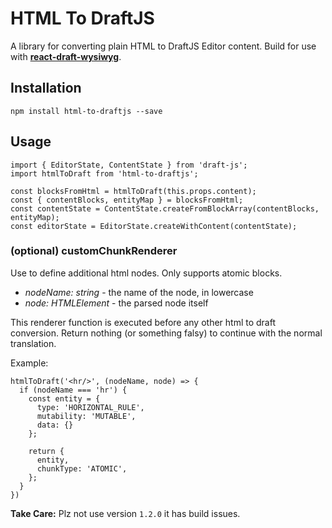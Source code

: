 # HTML To DraftJS

A library for converting plain HTML to DraftJS Editor content.
Build for use with **[react-draft-wysiwyg](https://github.com/jpuri/react-draft-wysiwyg)**.

## Installation

```
npm install html-to-draftjs --save
```

## Usage

```
import { EditorState, ContentState } from 'draft-js';
import htmlToDraft from 'html-to-draftjs';

const blocksFromHtml = htmlToDraft(this.props.content);
const { contentBlocks, entityMap } = blocksFromHtml;
const contentState = ContentState.createFromBlockArray(contentBlocks, entityMap);
const editorState = EditorState.createWithContent(contentState);
```

### (optional) customChunkRenderer
Use to define additional html nodes. Only supports atomic blocks.

* _nodeName: string_ - the name of the node, in lowercase
* _node: HTMLElement_ - the parsed node itself

This renderer function is executed before any other html to draft conversion.
Return nothing (or something falsy) to continue with the normal translation.

Example:

```
htmlToDraft('<hr/>', (nodeName, node) => {
  if (nodeName === 'hr') {
    const entity = {
      type: 'HORIZONTAL_RULE',
      mutability: 'MUTABLE',
      data: {}
    };

    return {
      entity,
      chunkType: 'ATOMIC',
    };
  }
})
```


**Take Care:** Plz not use version `1.2.0` it has build issues.
